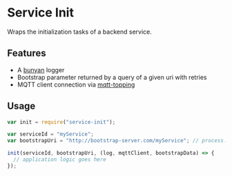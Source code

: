 # Service Init

Wraps the initialization tasks of a backend service.

## Features

* A [bunyan](https://www.npmjs.com/package/bunyan) logger
* Bootstrap parameter returned by a query of a given uri with retries
* MQTT client connection via [mqtt-topping](https://www.npmjs.com/package/mqtt-topping)

## Usage

```javascript
var init = require("service-init");

var serviceId = "myService";
var bootstrapUri = "http://bootstrap-server.com/myService"; // process.env is used for bootstrapping if null

init(serviceId, bootstrapUri, (log, mqttClient, bootstrapData) => {
  // application logic goes here
});
```
